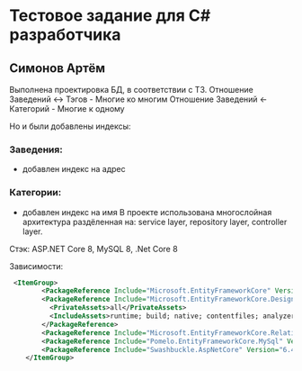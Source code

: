 # Тестовое задание для С# разработчика
## Симонов Артём

Выполнена проектировка БД, в соответствии с ТЗ.
Отношение Заведений <-> Тэгов - Многие ко многим
Отношение Заведений <- Категорий - Многие к одному 

Но и были добавлены индексы:
### Заведения:
- добавлен индекс на адрес
### Категории:
- добавлен индекс на имя
В проекте использована многослойная архитектура раздёленная на: service layer, repository layer, controller layer. 

Стэк:
ASP.NET Core 8, MySQL 8, .Net Core 8

Зависимости:
```xml
 <ItemGroup>
        <PackageReference Include="Microsoft.EntityFrameworkCore" Version="8.0.8" />
        <PackageReference Include="Microsoft.EntityFrameworkCore.Design" Version="8.0.8">
          <PrivateAssets>all</PrivateAssets>
          <IncludeAssets>runtime; build; native; contentfiles; analyzers; buildtransitive</IncludeAssets>
        </PackageReference>
        <PackageReference Include="Microsoft.EntityFrameworkCore.Relational" Version="8.0.8" />
        <PackageReference Include="Pomelo.EntityFrameworkCore.MySql" Version="8.0.2" />
        <PackageReference Include="Swashbuckle.AspNetCore" Version="6.4.0"/>
    </ItemGroup>
```
